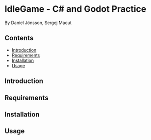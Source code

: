 # IdleGame - C# and Godot Practice

By Daniel Jönsson, Sergej Macut

## Contents
- [Introduction](#introduction)
- [Requirements](#requirements)
- [Installation](#Installation)
- [Usage](#usage)

## Introduction

## Requirements

## Installation

## Usage
